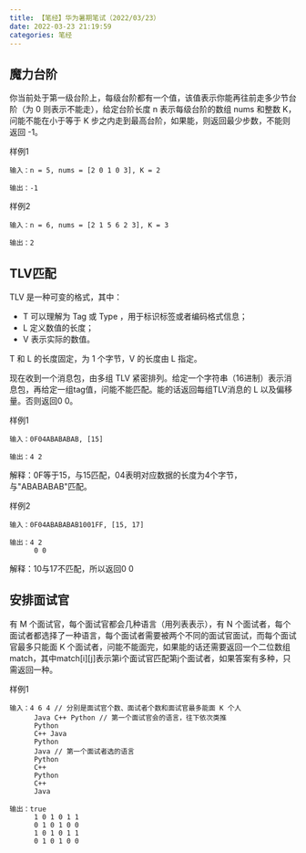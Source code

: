 ```yaml
---
title: 【笔经】华为暑期笔试（2022/03/23）
date: 2022-03-23 21:19:59
categories: 笔经
---
```

魔力台阶
---
你当前处于第一级台阶上，每级台阶都有一个值，该值表示你能再往前走多少节台阶（为 0 则表示不能走），给定台阶长度 n 表示每级台阶的数组 nums 和整数 K，问能不能在小于等于 K 步之内走到最高台阶，如果能，则返回最少步数，不能则返回 -1。

样例1
```
输入：n = 5, nums = [2 0 1 0 3], K = 2

输出：-1
```

样例2
```
输入：n = 6, nums = [2 1 5 6 2 3], K = 3

输出：2
```
<!--more-->

TLV匹配
---
TLV 是一种可变的格式，其中：

* T 可以理解为 Tag 或 Type ，用于标识标签或者编码格式信息；
* L 定义数值的长度；
* V 表示实际的数值。

T 和 L 的长度固定，为 1 个字节，V 的长度由 L 指定。

现在收到一个消息包，由多组 TLV 紧密排列。给定一个字符串（16进制）表示消息包，再给定一组tag值，问能不能匹配。能的话返回每组TLV消息的 L 以及偏移量。否则返回0 0。

样例1
```
输入：0F04ABABABAB, [15]

输出：4 2
```
解释：0F等于15，与15匹配，04表明对应数据的长度为4个字节，与"ABABABAB"匹配。


样例2
```
输入：0F04ABABABAB1001FF, [15, 17]

输出：4 2
      0 0
```
解释：10与17不匹配，所以返回0 0

安排面试官
---
有 M 个面试官，每个面试官都会几种语言（用列表表示），有 N 个面试者，每个面试者都选择了一种语言，每个面试者需要被两个不同的面试官面试，而每个面试官最多只能面 K 个面试者，问能不能面完，如果能的话还需要返回一个二位数组match，其中match[i][j]表示第i个面试官匹配第j个面试者，如果答案有多种，只需返回一种。

样例1
```
输入：4 6 4 // 分别是面试官个数、面试者个数和面试官最多能面 K 个人
      Java C++ Python // 第一个面试官会的语言，往下依次类推
      Python
      C++ Java
      Python
      Java // 第一个面试者选的语言
      Python
      C++
      Python
      C++
      Java

输出：true
      1 0 1 0 1 1
      0 1 0 1 0 0
      1 0 1 0 1 1
      0 1 0 1 0 0
```


